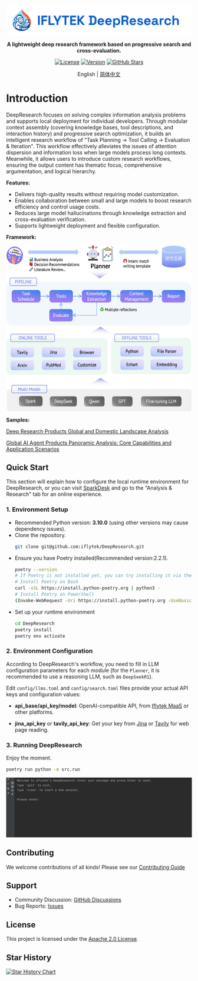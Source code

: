 <div align="center">
  <img 
      src="docs/LOGO.svg" 
      alt="Logo" 
      style="vertical-align: middle; margin-right: 0;" 
    >

**A lightweight deep research framework based on progressive search and cross-evaluation.**

[![License](https://img.shields.io/badge/license-apache2.0-blue.svg)](LICENSE)
[![Version](https://img.shields.io/github/v/release/iflytek/DeepResearch)](https://github.com/iflytek/DeepResearch/releases)
[![GitHub Stars](https://img.shields.io/github/stars/iflytek/DeepResearch?style=social)](https://github.com/iflytek/DeepResearch/stargazers)

English | [简体中文](docs/README_Zh.md)
</div>

# Introduction

DeepResearch focuses on solving complex information analysis problems and supports local deployment for individual developers. Through modular context assembly (covering knowledge bases, tool descriptions, and interaction history) and progressive search optimization, it builds an intelligent research workflow of "Task Planning → Tool Calling → Evaluation & Iteration". This workflow effectively alleviates the issues of attention dispersion and information loss when large models process long contexts. Meanwhile, it allows users to introduce custom research workflows, ensuring the output content has thematic focus, comprehensive argumentation, and logical hierarchy.

**Features:**
- Delivers high-quality results without requiring model customization.
- Enables collaboration between small and large models to boost research efficiency and control usage costs.
- Reduces large model hallucinations through knowledge extraction and cross-evaluation verification.
- Supports lightweight deployment and flexible configuration.

**Framework:**
<div align="center">
   <img 
      src="docs/framework.png" 
      alt="framework" 
      style="width: 600px; height: 450px; vertical-align: middle; margin-right: 0;" 
    >
</div>

**Samples:**

[Deep Research Products Global and Domestic Landscape Analysis](https://deep-report-file.xf-yun.com/Deep%20Research%20Products%20Global%20and%20Domestic%20Landscape%20Analysis.html)

[Global AI Agent Products Panoramic Analysis: Core Capabilities and Application Scenarios](https://deep-report-file.xf-yun.com/Global%20AI%20Agent%20Products%20Panoramic%20Analysis%20Core%20Capabilities%20and%20Application%20Scenarios.html)

## Quick Start
This section will explain how to configure the local runtime environment for DeepResearch, or you can visit [SparkDesk](https://xinghuo.xfyun.cn/desk) and go to the "Analysis & Research" tab for an online experience.
### 1. Environment Setup
- Recommended Python version: **3.10.0** (using other versions may cause dependency issues).
- Clone the repository.
   ```bash
   git clone git@github.com:iflytek/DeepResearch.git 
   ```
- Ensure you have Poetry installed(Recommended version:2.2.1).
   ```bash
   poetry --version
   # If Poetry is not installed yet, you can try installing it via the following methods
   # Install Poetry on Bash
   curl -sSL https://install.python-poetry.org | python3 -
   # Install Poetry on PowerShell
   (Invoke-WebRequest -Uri https://install.python-poetry.org -UseBasicParsing).Content | python -
   ```
- Set up your runtime environment
   ```bash
   cd DeepResearch
   poetry install
   poetry env activate
   ```

### 2. Environment Configuration
 According to DeepResearch's workflow, you need to fill in LLM configuration parameters for each module (for the `Planner`, it is recommended to use a reasoning LLM, such as `DeepSeekR1`). 
 
Edit `config/llms.toml` and `config/search.toml` files provide your actual API keys and configuration values: 

- **api_base/api_key/model**: OpenAI-compatible API, from [Iflytek MaaS](https://maas.xfyun.cn/modelSquare) or other platforms.

- **jina_api_key** or **tavily_api_key**: Get your key from [Jina](https://jina.ai/) or [Tavily](https://www.tavily.com/) for web page reading.

### 3. Running DeepResearch
Enjoy the moment.
   ```bash
   poetry run python -m src.run
   ```
<div align="center">
   <img 
      src="docs/start.png" 
      alt="framework" 
      style="vertical-align: middle; margin-right: 0;" 
    >
</div>

## Contributing

We welcome contributions of all kinds! Please see our [Contributing Guide](CONTRIBUTING.md)

## Support

- Community Discussion: [GitHub Discussions](https://github.com/iflytek/DeepResearch/discussions)
- Bug Reports: [Issues](https://github.com/iflytek/DeepResearch/issues)

## License

This project is licensed under the [Apache 2.0 License](LICENSE).

## Star History

[![Star History Chart](https://api.star-history.com/svg?repos=iflytek/DeepResearch&type=date&legend=top-left)](https://www.star-history.com/#iflytek/DeepResearch&type=date&legend=top-left)
